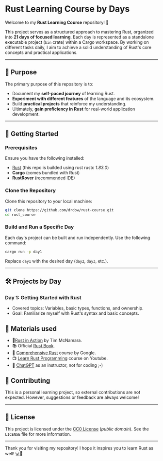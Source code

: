 # Rust Learning Course by Days

Welcome to my **Rust Learning Course** repository! 🎉

This project serves as a structured approach to mastering Rust, organized into **21 days of focused learning**.
Each day is represented as a standalone executable project (`bin` crate) within a Cargo workspace. By working on different tasks daily, I aim to achieve a solid understanding of Rust's core concepts and practical applications.

---

## 📝 Purpose

The primary purpose of this repository is to:

- Document my **self-paced journey** of learning Rust.
- **Experiment with different features** of the language and its ecosystem.
- Build **practical projects** that reinforce my understanding.
- Ultimately, **gain proficiency in Rust** for real-world application development.

---

## 🚀 Getting Started

### Prerequisites

Ensure you have the following installed:

- [Rust](https://www.rust-lang.org/tools/install) (this repo is builded using rust rustc *1.83.0*)
- **Cargo** (comes bundled with Rust)
- **RustRover** (recommended IDE)

### Clone the Repository

Clone this repository to your local machine:

```bash
git clone https://github.com/drdow/rust-course.git
cd rust_course
```

### Build and Run a Specific Day

Each day's project can be built and run independently. Use the following command:

```bash
cargo run -p day1
```

Replace `day1` with the desired day (`day2`, `day3`, etc.).

---

## 🛠️ Projects by Day

### Day 1: **Getting Started with Rust**

- Covered topics: Variables, basic types, functions, and ownership.
- Goal: Familiarize myself with Rust's syntax and basic concepts.


## 📕 Materials used

- 📔[Rust in Action](https://www.rustinaction.com/) by Tim McNamara.
- 📚 Official [Rust Book](https://doc.rust-lang.org/book).
- 📗 [Comprehensive Rust](https://google.github.io/comprehensive-rust/) course by Google.
- 📺 [Learn Rust Programming](https://www.youtube.com/watch?v=BpPEoZW5IiY) course on Youtube.
- 🤖 [ChatGPT](https://chatgpt.com) as an instructor, not for coding ;-) 

## 🤝 Contributing

This is a personal learning project, so external contributions are not expected. However, suggestions or feedback are always welcome!

---

## 📜 License

This project is licensed under the [CC0 License](https://creativecommons.org/public-domain/cc0/) (*public domain*).
See the `LICENSE` file for more information.

---

Thank you for visiting my repository! I hope it inspires you to learn Rust as well! 💻🚀
